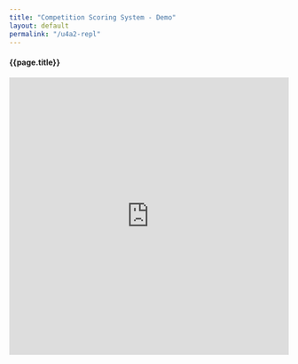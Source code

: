 ```yaml
---
title: "Competition Scoring System - Demo"
layout: default
permalink: "/u4a2-repl"
---
```


<div class="container">
  <h4 class="font-weight-bold spanborder"><span>{{page.title}}</span></h4>

  <iframe height="500px" width="100%" src="https://repl.it/@ScottMorgan/programming-development?lite=true" scrolling="no" frameborder="no" allowtransparency="true" allowfullscreen="true" sandbox="allow-forms allow-pointer-lock allow-popups allow-same-origin allow-scripts allow-modals"></iframe>

  <script>
    // attach handlers once iframe is loaded
    document.getElementById('ifrm').contentWindow.document.getElementsByClassName('lite-header-right')[0].style.visibility = 'hidden';
  </script>

</div>

